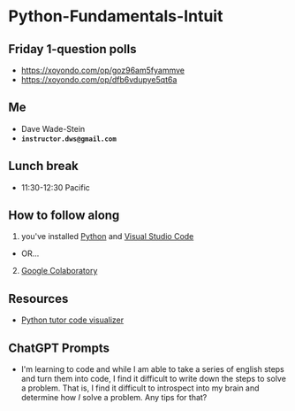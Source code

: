 # Python-Fundamentals-Intuit

## Friday 1-question polls
* https://xoyondo.com/op/goz96am5fyammve
* https://xoyondo.com/op/dfb6vdupye5qt6a

## Me
* Dave Wade-Stein
* __`instructor.dws@gmail.com`__

## Lunch break
* 11:30-12:30 Pacific

## How to follow along
1. you've installed [Python](https://www.python.org/) and [Visual Studio Code](https://code.visualstudio.com/)
  * OR...
2. [Google Colaboratory](https://colab.research.google.com/)

## Resources
* [Python tutor code visualizer](https://pythontutor.com/)

## ChatGPT Prompts
* I'm learning to code and while I am able to take a series of english steps and turn them into code, I find it difficult to write down the steps to solve a problem. That is, I find it difficult to introspect into my brain and determine how *I* solve a problem. Any tips for that?
